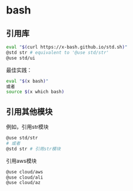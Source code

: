 # bash

## 引用库

```bash
eval "$(curl https://x-bash.github.io/std.sh)"
@std str # equivalent to '@use std/str'
@use std/ui
```

最佳实践：

```bash
eval "$(x bash)"
或者
source $(x which bash)
```

## 引用其他模块

例如，引用str模块

```bash
@use std/str
# 或者
@std str # 引用str模块
```

引用aws模块

```bash
@use cloud/aws
@use cloud/ali
@use cloud/az
```
